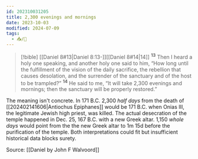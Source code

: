 ```yaml
---
id: 202310031205
title: 2,300 evenings and mornings
date: 2023-10-03
modified: 2024-07-09
tags:
  - 📥/🌱
---
```


>[!bible] [[Daniel 8#13|Daniel 8:13-]][[Daniel 8#14|14]]
<sup><b>13</b></sup> Then I heard a holy one speaking, and another holy one said to him, “How long until the fulfillment of the vision of the daily sacrifice, the rebellion that causes desolation, and the surrender of the sanctuary and of the host to be trampled?” <sup><b>14</b></sup> He said to me, “It will take 2,300 evenings and mornings; then the sanctuary will be properly restored.” 

The meaning isn't concrete. In 171 B.C. 2,300 *half days* from the death of [[202402141606|Antiochus Epiphanes]] would be 171 B.C. when Onias III, the legitimate Jewish high priest, was killed. The actual desecration of the temple happened in Dec. 25, 167 B.C. with a new Greek altar. 1,150 *whole days* would point from the the new Greek altar to 1m 15d before the purification of the temple. Both interpretations could fit but insufficient historical data blocks surety.

Source: [[Daniel by John F Walvoord]]
